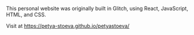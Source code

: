 

This personal website was originally built in Glitch, using React, JavaScript, HTML, and CSS. 

Visit at https://petya-stoeva.github.io/petyastoeva/
